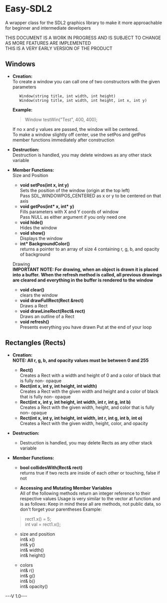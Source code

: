 # Easy-SDL2
A wrapper class for the SDL2 graphics library to make it more approachable for beginner and intermediate developers

THIS DOCUMENT IS A WORK IN PROGRESS AND IS SUBJECT TO CHANGE AS MORE FEATURES ARE IMPLEMENTED  
THIS IS A VERY EARLY VERSION OF THE PRODUCT

## Windows
 - __Creation:__  
     To create a window you can call one of two constructors with the given parameters  

		  Window(string title, int width, int height)  
		  Window(string title, int width, int height, int x, int y)  

    __Example:__  
	>Window testWin("Test", 400, 400);  

    If no x and y values are passed, the window will be centered.  
    To make a window slightly off center, use the setPos and getPos member functions immediately after construction  

  - __Destruction:__  
    Destruction is handled, you may delete windows as any other stack variable  

  - __Member Functions:__  
  Size and Position
    - __void setPos(int x, int y)__  
      Sets the position of the window (origin at the top left)  
  		Pass SDL_WINDOWPOS_CENTERED as x or y to be centered on that axis  
  	- __void getPos(int* x, int* y)__  
      Fills parameters with X and Y coords of window  
      Pass NULL as either argument if you only need one  
  	- __void hide()__  
      Hides the window  
  	- __void show()__  
      Displays the window  
  	- __int* BackgroundColor()__  
      returns a pointer to an array of size 4 containing r, g, b, and opacity of background  

	 Drawing  
	 __IMPORTANT NOTE: For drawing, when an object is drawn it is placed into a buffer.__
	 __When the refresh method is called, all previous drawings are cleared and everything in the buffer is rendered to the window__  
  	- __void clear()__  
      clears the window
  	- __void drawFullRect(Rect &rect)__  
      Draws a Rect
  	- __void drawLineRect(Rect& rect)__  
      Draws an outline of a Rect
  	- __void refresh()__  
      Presents everything you have drawn
      Put at the end of your loop


## Rectangles (Rects)
  - __Creation:__  
    __NOTE: All r, g, b, and opacity values must be between 0 and 255__  
    - __Rect()__  
      Creates a Rect with a width and height of 0 and a color of black that is fully non- opaque
  	- __Rect(int x, int y, int height, int width)__  
      Creates a Rect with the given width and height and a color of black that is fully non- opaque
  	- __Rect(int x, int y, int height, int width, int r, int g, int b)__  
      Creates a Rect with the given width, height, and color that is fully non- opaque
  	- __Rect(int x, int y, int height, int width, int r, int g, int b, int o)__  
      Creates a Rect with the given width, height, color, and opacity

  - __Destruction:__  
    - Destruction is handled, you may delete Rects as any other stack variable

  - __Member Functions:__  
    - __bool collidesWith(Rect& rect)__  
      returns true if two rects are inside of each other or touching, false if not
      
    - __Accessing and Mutating Member Variables__  
    All of the following methods return an integer reference to their respective values
    Usage is very similar to the vector at function and is as follows:
    Keep in mind these all are methods, not public data, so don't forget your parentheses
    Example:
    >rect1.x() = 5;  
    >int val = rect1.x();
    
	- size and position  
    	int& x()  
    	int& y()  
    	int& width()  
    	int& height()  

	 - colors  
    	int& r()  
    	int& g()  
    	int& b()  
    	int& opacity()  



---V 1.0---


